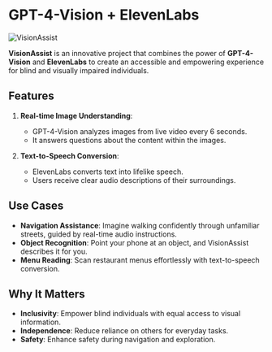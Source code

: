 # GPT-4-Vision + ElevenLabs

![VisionAssist](https://i.imgur.com/your_image_here.png)

**VisionAssist** is an innovative project that combines the power of **GPT-4-Vision** and **ElevenLabs** to create an accessible and empowering experience for blind and visually impaired individuals.

## Features

1. **Real-time Image Understanding**:
   - GPT-4-Vision analyzes images from live video every 6 seconds.
   - It answers questions about the content within the images.

2. **Text-to-Speech Conversion**:
   - ElevenLabs converts text into lifelike speech.
   - Users receive clear audio descriptions of their surroundings.

## Use Cases

- **Navigation Assistance**: Imagine walking confidently through unfamiliar streets, guided by real-time audio instructions.
- **Object Recognition**: Point your phone at an object, and VisionAssist describes it for you.
- **Menu Reading**: Scan restaurant menus effortlessly with text-to-speech conversion.

## Why It Matters

- **Inclusivity**: Empower blind individuals with equal access to visual information.
- **Independence**: Reduce reliance on others for everyday tasks.
- **Safety**: Enhance safety during navigation and exploration.
